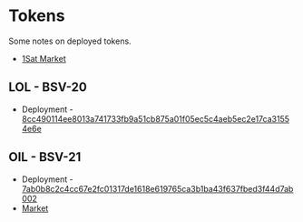 # Tokens

Some notes on deployed tokens.

* [1Sat Market](https://1sat.market/)


## LOL - BSV-20

* Deployment - [8cc490114ee8013a741733fb9a51cb875a01f05ec5c4aeb5ec2e17ca31554e6e](https://whatsonchain.com/tx/8cc490114ee8013a741733fb9a51cb875a01f05ec5c4aeb5ec2e17ca31554e6e) 

## OIL - BSV-21

* Deployment - [7ab0b8c2c4cc67e2fc01317de1618e619765ca3b1ba43f637fbed3f44d7ab002](https://whatsonchain.com/tx/7ab0b8c2c4cc67e2fc01317de1618e619765ca3b1ba43f637fbed3f44d7ab002)
* [Market](https://1sat.market/market/bsv21/7ab0b8c2c4cc67e2fc01317de1618e619765ca3b1ba43f637fbed3f44d7ab002_0)
